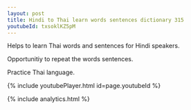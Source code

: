 ```yaml
---
layout: post
title: Hindi to Thai learn words sentences dictionary 315 
youtubeId: txsoklKZ5pM
---
```

 
 
Helps to learn Thai words and sentences for Hindi speakers.

Opportunitiy to repeat the words sentences. 

Practice Thai language. 
 
{% include youtubePlayer.html id=page.youtubeId %}
 
 
{% include analytics.html %}